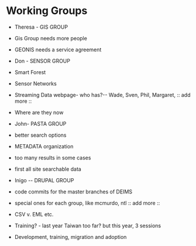 Working Groups
=======

* Theresa - GIS GROUP
* Gis Group needs more people
* GEONIS needs a service agreement


* Don - SENSOR GROUP
* Smart Forest
* Sensor Networks
* Streaming Data webpage- who has?-- Wade, Sven, Phil, Margaret, :: add more ::
* Where are they now


* John- PASTA GROUP
* better search options
* METADATA organization
* too many results in some cases
* first all site searchable data

* Inigo -- DRUPAL GROUP
* code commits for the master branches of DEIMS
* special ones for each group, like mcmurdo, ntl :: add more ::
* CSV v. EML etc.
* Training? - last year Taiwan too far? but this year, 3 sessions
* Development, training, migration and adoption
